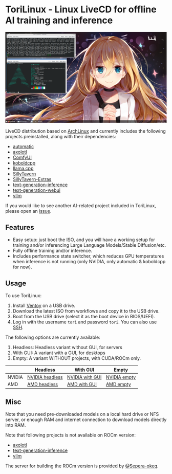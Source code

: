 # ToriLinux - Linux LiveCD for offline AI training and inference

![vLLM on ToriLinux](docs/media/vllm-on-torilinux.png)

LiveCD distribution based on [ArchLinux](https://archlinux.org/) and currently includes the following projects preinstalled, along with their dependencies:
* [automatic](https://github.com/vladmandic/automatic)
* [axolotl](https://github.com/OpenAccess-AI-Collective/axolotl)
* [ComfyUI](https://github.com/comfyanonymous/ComfyUI)
* [koboldcpp](https://github.com/LostRuins/koboldcpp)
* [llama.cpp](https://github.com/ggerganov/llama.cpp)
* [SillyTavern](https://github.com/SillyTavern/SillyTavern)
* [SillyTavern-Extras](https://github.com/SillyTavern/SillyTavern-Extras)
* [text-generation-inference](https://github.com/huggingface/text-generation-inference)
* [text-generation-webui](https://github.com/oobabooga/text-generation-webui)
* [vllm](https://github.com/vllm-project/vllm)

If you would like to see another AI-related project included in ToriLinux, please open an [issue](https://github.com/sasha0552/ToriLinux/issues/new).

## Features

* Easy setup: just boot the ISO, and you will have a working setup for training and/or inferencing Large Language Models/Stable Diffusion/etc.
* Fully offline training and/or inference.
* Includes performance state switcher, which reduces GPU temperatures when inference is not running (only NVIDIA, only automatic & koboldcpp for now).

## Usage

To use ToriLinux:
1. Install [Ventoy](https://ventoy.net/en/doc_start.html) on a USB drive.
2. Download the latest ISO from workflows and copy it to the USB drive.
3. Boot from the USB drive (select it as the boot device in BIOS/UEFI).
4. Log in with the username `tori` and password `tori`. You can also use [SSH](https://en.wikipedia.org/wiki/Secure_Shell).

The following options are currently available:
1. Headless: Headless variant without GUI, for servers
2. With GUI: A variant with a GUI, for desktops
3. Empty: A variant WITHOUT projects, with CUDA/ROCm only.

|        | Headless | With GUI | Empty |
|--------|----------|----------|-------|
| NVIDIA | [NVIDIA headless](https://github.com/sasha0552/ToriLinux/actions/workflows/gh-build-iso-cuda.yml?query=branch%3Amain) | [NVIDIA with GUI](https://github.com/sasha0552/ToriLinux/actions/workflows/gh-build-iso-cuda-gui.yml?query=branch%3Amain) | [NVIDIA empty](https://github.com/sasha0552/ToriLinux/actions/workflows/gh-build-iso-cuda-empty.yml?query=branch%3Amain) |
| AMD | [AMD headless](https://github.com/sasha0552/ToriLinux/actions/workflows/sh-build-iso-rocm.yml?query=branch%3Amain) | [AMD with GUI](https://github.com/sasha0552/ToriLinux/actions/workflows/sh-build-iso-rocm-gui.yml?query=branch%3Amain) | [AMD empty](https://github.com/sasha0552/ToriLinux/actions/workflows/sh-build-iso-rocm-empty.yml?query=branch%3Amain) |

## Misc

Note that you need pre-downloaded models on a local hard drive or NFS server, or enough RAM and internet connection to download models directly into RAM.

Note that following projects is not available on ROCm version:
* [axolotl](https://github.com/OpenAccess-AI-Collective/axolotl)
* [text-generation-inference](https://github.com/huggingface/text-generation-inference)
* [vllm](https://github.com/vllm-project/vllm)

The server for building the ROCm version is provided by [@Sepera-okeq](https://github.com/Sepera-okeq/).
